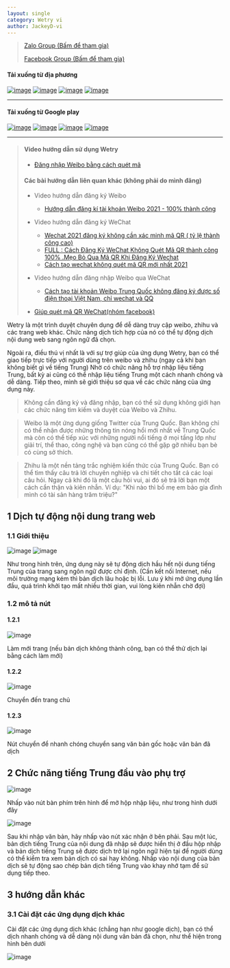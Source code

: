 ```yaml
---
layout: single
category: Wetry vi
author: JackeyD-vi
---
```


> [Zalo Group (Bấm để tham gia)](https://zalo.me/g/sauvho487)
>
> [Facebook Group (Bấm để tham gia)](https://www.facebook.com/groups/170677295004176/)

#### Tải xuống từ địa phương

[![image](https://yyyooo.github.io/assets/img/download.png)](https://yyyooo.github.io/pages/wetry/vi/re-agent.html?name=wetry&target=https%3A%2F%2Fyyyooo.github.io%2Fassets%2Fapk%2Fwetry.1.18.apk)
[![image](https://yyyooo.github.io/assets/img/weibo_download.png)](https://yyyooo.github.io/pages/wetry/vi/re-agent.html?name=weibo&target=https%3A%2F%2F1drv.ms%2Fu%2Fs!AjBGgBYgMfQGbJJCQx8HPYYueN4%3Fe%3D3UPpEG)
[![image](https://yyyooo.github.io/assets/img/zhihu_download.png)](https://yyyooo.github.io/pages/wetry/vi/re-agent.html?name=zhihu&target=https%3A%2F%2F1drv.ms%2Fu%2Fs!AjBGgBYgMfQGa6TEdYMiMvXyf8s%3Fe%3DRVgKZn)
[![image](https://yyyooo.github.io/assets/img/wechat_download.png)](https://yyyooo.github.io/pages/wetry/vi/re-agent.html?name=wechat&target=https%3A%2F%2F1drv.ms%2Fu%2Fs!AjBGgBYgMfQGcbdPakhy9OKTnN0%3Fe%3Du6gebQ)

***

#### Tải xuống từ Google play
[![image](https://yyyooo.github.io/assets/img/download.png)](https://play.google.com/store/apps/details?id=com.yooohooo.wetry)
[![image](https://yyyooo.github.io/assets/img/weibo_download.png)](https://play.google.com/store/apps/details?id=com.sina.weibo)
[![image](https://yyyooo.github.io/assets/img/zhihu_download.png)](https://play.google.com/store/apps/details?id=com.zhihu.android)
[![image](https://yyyooo.github.io/assets/img/wechat_download.png)](https://play.google.com/store/apps/details?id=com.tencent.mm)


***

> #### Video hướng dẫn sử dụng Wetry
> - [Đăng nhập Weibo bằng cách quét mã](https://youtu.be/bhKc9mvevx8)
>
> #### Các bài hướng dẫn liên quan khác (không phải do mình đăng)
> - Video hướng dẫn đăng ký Weibo
>   - [Hướng dẫn đăng kí tài khoản Weibo 2021 - 100% thành công](https://www.youtube.com/watch?v=To9qlLKrHUE)
>
> - Video hướng dẫn đăng ký WeChat
>   - [Wechat 2021 đăng ký không cần xác minh mã QR ( tỷ lệ thành công cao)](https://www.youtube.com/watch?v=OIBrn6uf7fE)
>   - [FULL : Cách Đăng Ký WeChat Không Quét Mã QR thành công 100% .Mẹo Bỏ Qua Mã QR Khi Đăng Ký Wechat](https://www.youtube.com/watch?v=CHstCptQrk0)
>   - [Cách tạo wechat không quét mã QR mới nhất 2021](https://www.youtube.com/watch?v=acsEFntH50E)
>
> - Video hướng dẫn đăng nhập Weibo qua WeChat
>   - [Cách tạo tài khoản Weibo Trung Quốc không đăng ký được số điện thoại Việt Nam, chỉ wechat và QQ](https://www.youtube.com/watch?v=g3nDcHNKfzI)
> 
> - [Giúp quét mã QR WeChat(nhóm facebook)](https://www.facebook.com/groups/204499301202568/)

Wetry là một trình duyệt chuyên dụng để dễ dàng truy cập weibo, zhihu và các trang web khác. Chức năng dịch tích hợp của nó có thể tự động dịch nội dung web sang ngôn ngữ đã chọn.

Ngoài ra, điều thú vị nhất là với sự trợ giúp của ứng dụng Wetry, bạn có thể giao tiếp trực tiếp với người dùng trên weibo và zhihu (ngay cả khi bạn không biết gì về tiếng Trung) Nhờ có chức năng hỗ trợ nhập liệu tiếng Trung, bất kỳ ai cũng có thể nhập liệu tiếng Trung một cách nhanh chóng và dễ dàng. Tiếp theo, mình sẽ giới thiệu sơ qua về các chức năng của ứng dụng này. 

> Không cần đăng ký và đăng nhập, bạn có thể sử dụng không giới hạn các chức năng tìm kiếm và duyệt của Weibo và Zhihu. 

> Weibo là một ứng dụng giống Twitter của Trung Quốc. Bạn không chỉ có thể nhận được những thông tin nóng hổi mới nhất về Trung Quốc mà còn có thể tiếp xúc với những người nổi tiếng ở mọi tầng lớp như giải trí, thể thao, công nghệ và bạn cũng có thể gặp gỡ nhiều bạn bè có cùng sở thích.

> Zhihu là một nền tảng trắc nghiệm kiến thức của Trung Quốc. Bạn có thể tìm thấy câu trả lời chuyên nghiệp và chi tiết cho tất cả các loại câu hỏi. Ngay cả khi đó là một câu hỏi vui, ai đó sẽ trả lời bạn một cách cẩn thận và kiên nhẫn. Ví dụ: "Khi nào thì bố mẹ em bảo gia đình mình có tài sản hàng trăm triệu?"


## 1 Dịch tự động nội dung trang web
### 1.1 Giới thiệu
![image](https://raw.githubusercontent.com/yyyooo/yyyooo.github.io/master/_posts/wetry/common/2021-06-23/5.jpg)
![image](https://raw.githubusercontent.com/yyyooo/yyyooo.github.io/master/_posts/wetry/common/2021-06-23/6.jpg)

Như trong hình trên, ứng dụng này sẽ tự động dịch hầu hết nội dung tiếng Trung của trang sang ngôn ngữ được chỉ định. (Cần kết nối Internet, nếu môi trường mạng kém thì bản dịch lâu hoặc bị lỗi. Lưu ý khi mở ứng dụng lần đầu, quá trình khởi tạo mất nhiều thời gian, vui lòng kiên nhẫn chờ đợi)

### 1.2 mô tả nút

#### 1.2.1 
![image](https://raw.githubusercontent.com/yyyooo/yyyooo.github.io/master/_posts/wetry/common/2021-06-23/19.png)

Làm mới trang (nếu bản dịch không thành công, bạn có thể thử dịch lại bằng cách làm mới)

#### 1.2.2 
![image](https://raw.githubusercontent.com/yyyooo/yyyooo.github.io/master/_posts/wetry/common/2021-06-23/18.png)

Chuyển đến trang chủ

#### 1.2.3 
![image](https://raw.githubusercontent.com/yyyooo/yyyooo.github.io/master/_posts/wetry/common/2021-06-23/17.png)

Nút chuyển để nhanh chóng chuyển sang văn bản gốc hoặc văn bản đã dịch

## 2 Chức năng tiếng Trung đầu vào phụ trợ
![image](https://raw.githubusercontent.com/yyyooo/yyyooo.github.io/master/_posts/wetry/common/2021-06-23/20.png)

Nhấp vào nút bàn phím trên hình để mở hộp nhập liệu, như trong hình dưới đây

![image](https://raw.githubusercontent.com/yyyooo/yyyooo.github.io/master/_posts/wetry/common/2021-06-23/10.jpg)

Sau khi nhập văn bản, hãy nhấp vào nút xác nhận ở bên phải. Sau một lúc, bản dịch tiếng Trung của nội dung đã nhập sẽ được hiển thị ở đầu hộp nhập và bản dịch tiếng Trung sẽ được dịch trở lại ngôn ngữ hiện tại để người dùng có thể kiểm tra xem bản dịch có sai hay không. Nhấp vào nội dung của bản dịch sẽ tự động sao chép bản dịch tiếng Trung vào khay nhớ tạm để sử dụng tiếp theo.

## 3 hướng dẫn khác

### 3.1 Cài đặt các ứng dụng dịch khác
Cài đặt các ứng dụng dịch khác (chẳng hạn như google dịch), bạn có thể dịch nhanh chóng và dễ dàng nội dung văn bản đã chọn, như thể hiện trong hình bên dưới

![image](https://raw.githubusercontent.com/yyyooo/yyyooo.github.io/master/_posts/wetry/common/2021-06-23/22.jpg)
